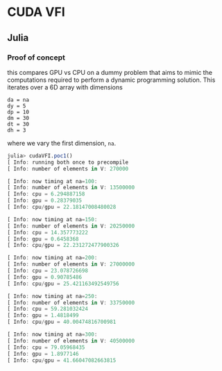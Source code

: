 # CUDA VFI

## Julia

### Proof of concept

this compares GPU vs CPU on a dummy problem that aims to mimic the computations required to perform a dynamic programming solution. This iterates over a 6D array with dimensions

```
da = na
dy = 5
dp = 10
dm = 30
dt = 30
dh = 3
```

where we vary the first dimension, `na`.

```julia
julia> cudaVFI.poc1()
[ Info: running both once to precompile
[ Info: number of elements in V: 270000

[ Info: now timing at na=100:
[ Info: number of elements in V: 13500000
[ Info: cpu = 6.294887158
[ Info: gpu = 0.28379035
[ Info: cpu/gpu = 22.18147008480028

[ Info: now timing at na=150:
[ Info: number of elements in V: 20250000
[ Info: cpu = 14.357773222
[ Info: gpu = 0.6458368
[ Info: cpu/gpu = 22.231272477900326

[ Info: now timing at na=200:
[ Info: number of elements in V: 27000000
[ Info: cpu = 23.078726698
[ Info: gpu = 0.90785486
[ Info: cpu/gpu = 25.421163492549756

[ Info: now timing at na=250:
[ Info: number of elements in V: 33750000
[ Info: cpu = 59.281032424
[ Info: gpu = 1.4818499
[ Info: cpu/gpu = 40.00474816700981

[ Info: now timing at na=300:
[ Info: number of elements in V: 40500000
[ Info: cpu = 79.05968435
[ Info: gpu = 1.8977146
[ Info: cpu/gpu = 41.66047082663815

```